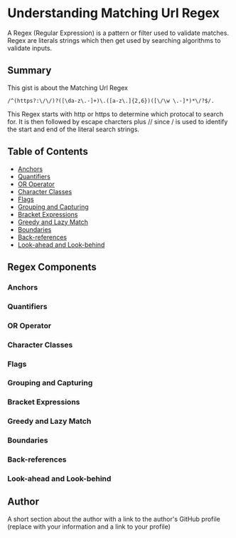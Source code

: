 #  Understanding Matching Url Regex
A Regex (Regular Expression) is a pattern or filter used to validate matches. Regex are literals strings which then get used by searching algorithms to validate inputs.


## Summary

This gist is about the Matching Url Regex 
```
/^(https?:\/\/)?([\da-z\.-]+)\.([a-z\.]{2,6})([\/\w \.-]*)*\/?$/.
```
 This Regex starts with http or https to determine which protocal to search for. It is then followed by escape charcters plus // since / is used to identify the start and end of the literal search strings. 


## Table of Contents

- [Anchors](#anchors)
- [Quantifiers](#quantifiers)
- [OR Operator](#or-operator)
- [Character Classes](#character-classes)
- [Flags](#flags)
- [Grouping and Capturing](#grouping-and-capturing)
- [Bracket Expressions](#bracket-expressions)
- [Greedy and Lazy Match](#greedy-and-lazy-match)
- [Boundaries](#boundaries)
- [Back-references](#back-references)
- [Look-ahead and Look-behind](#look-ahead-and-look-behind)

## Regex Components

### Anchors

### Quantifiers

### OR Operator

### Character Classes

### Flags

### Grouping and Capturing

### Bracket Expressions

### Greedy and Lazy Match

### Boundaries

### Back-references

### Look-ahead and Look-behind

## Author

A short section about the author with a link to the author's GitHub profile (replace with your information and a link to your profile)
